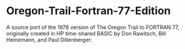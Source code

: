 # Oregon-Trail-Fortran-77-Edition
A source port of the 1978 version of The Oregon Trail to FORTRAN 77, originally created in HP time-shared BASIC by Don Rawitsch, Bill Heinemann, and Paul Dillenberger:
